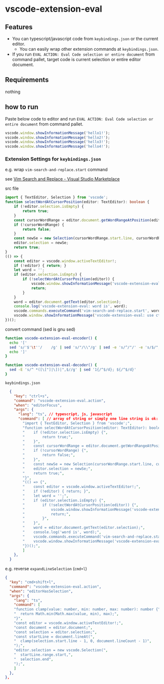 # vscode-extension-eval

## Features
* You can typescript/javascript code from `keybindings.json` or the current editor.
  * You can easily wrap other extension commands at `keybindings.json`.
* If you run `EVAL ACTION: Eval Code selection or entire document` from command pallet, target code is current selection or entire editor document.

## Requirements
nothing

## how to run

Paste below code to editor and run `EVAL ACTION: Eval Code selection or entire document` from command pallet.

``` typescript
vscode.window.showInformationMessage('hello1!');
vscode.window.showInformationMessage('hello2!');
vscode.window.showInformationMessage('hello3!');
vscode.window.showInformationMessage('hello4!');
```

### Extension Settings for `keybindings.json`

e.g. wrap `vim-search-and-replace.start` command

see [Vim Search and Replace \- Visual Studio Marketplace]( https://marketplace.visualstudio.com/items?itemName=nlehmann.vscode-vim-search-and-replace )

src file
``` ts
import { TextEditor, Selection } from 'vscode';
function selectWordAtCursorPosition(editor: TextEditor): boolean {
	if (!editor.selection.isEmpty) {
		return true;
	}
	const cursorWordRange = editor.document.getWordRangeAtPosition(editor.selection.active);
	if (!cursorWordRange) {
		return false;
	}
	const newSe = new Selection(cursorWordRange.start.line, cursorWordRange.start.character, cursorWordRange.end.line, cursorWordRange.end.character);
	editor.selection = newSe;
	return true;
}
(() => {
	const editor = vscode.window.activeTextEditor!;
	if (!editor) { return; }
	let word = '';
	if (editor.selection.isEmpty) {
		if (!selectWordAtCursorPosition(editor)) {
			vscode.window.showInformationMessage('vscode-extension-eval: Can not get word at cursor!');
			return;
		}
	}
	word = editor.document.getText(editor.selection);
	console.log('vscode-extension-eval: word is', word);
	vscode.commands.executeCommand('vim-search-and-replace.start', word);
	vscode.window.showInformationMessage('vscode-extension-eval: use ctrl+j or ctrl+k');
})();
```

convert command (sed is gnu sed)
``` bash
function vscode-extension-eval-encoder() {
  echo '['
  sed 's/'$'\t''/    /g' | sed 's/"/\\"/g' | sed -e 's/^/"/' -e 's/$/",/'
  echo ']'
}

function vscode-extension-eval-decoder() {
  sed -E 's/^ *([\["]|\])|",$//g' | sed '1{/^$/d}; ${/^$/d}'
}
```

`keybindings.json`
``` json
  {
    "key": "ctrl+s",
    "command": "vscode-extension-eval.action",
    "when": "editorFocus",
    "args": {
      "lang": "ts", // typescript, js, javascript
      "command": [ // array of string or simply one line string is ok: "vscode.commands.executeCommand('vim-search-and-replace.start', 'hogehgoe');"
        "import { TextEditor, Selection } from 'vscode';",
        "function selectWordAtCursorPosition(editor: TextEditor): boolean {",
        "    if (!editor.selection.isEmpty) {",
        "        return true;",
        "    }",
        "    const cursorWordRange = editor.document.getWordRangeAtPosition(editor.selection.active);",
        "    if (!cursorWordRange) {",
        "        return false;",
        "    }",
        "    const newSe = new Selection(cursorWordRange.start.line, cursorWordRange.start.character, cursorWordRange.end.line, cursorWordRange.end.character);",
        "    editor.selection = newSe;",
        "    return true;",
        "}",
        "(() => {",
        "    const editor = vscode.window.activeTextEditor!;",
        "    if (!editor) { return; }",
        "    let word = '';",
        "    if (editor.selection.isEmpty) {",
        "        if (!selectWordAtCursorPosition(editor)) {",
        "            vscode.window.showInformationMessage('vscode-extension-eval: Can not get word at cursor!');",
        "            return;",
        "        }",
        "    }",
        "    word = editor.document.getText(editor.selection);",
        "    console.log('word is', word);",
        "    vscode.commands.executeCommand('vim-search-and-replace.start', word);",
        "    vscode.window.showInformationMessage('vscode-extension-eval: use ctrl+j or ctrl+k');",
        "})();",
        ]
    },
  }
```

e.g. reverse `expandLineSelection` (`cmd+l`)
``` json
{
  "key": "cmd+shift+l",
  "command": "vscode-extension-eval.action",
  "when": "editorHasSelection",
  "args": {
    "lang": "ts",
    "command": [
    "function clamp(value: number, min: number, max: number): number {",
    "  return Math.min(Math.max(value, min), max);",
    "}",
    "const editor = vscode.window.activeTextEditor!;",
    "const document = editor.document;",
    "const selection = editor.selection;",
    "const startLine = document.lineAt(",
    "  clamp(selection.start.line - 1, 0, document.lineCount - 1)",
    ");",
    "editor.selection = new vscode.Selection(",
    "  startLine.range.start,",
    "  selection.end",
    ");",
    ]
  },
},
```
